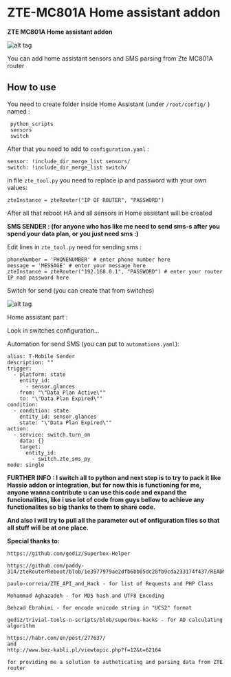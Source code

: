 # ZTE-MC801A Home assistant addon
**ZTE MC801A Home assistant addon**

![alt tag](https://github.com/Kajkac/ZTE-MC801A-Home-assistant/blob/master/ztemc801av2.png?raw=true?)

You can add home assistant sensors and SMS parsing from Zte MC801A router

## How to use

You need to create folder inside Home Assistant (under ```/root/config/``` ) named : 

```
 python_scripts
 sensors
 switch
```

After that you need to add to ```configuration.yaml``` : 

```
sensor: !include_dir_merge_list sensors/
switch: !include_dir_merge_list switch/
```

in file ```zte_tool.py``` you need to replace ip and password with your own values: 

```
zteInstance = zteRouter("IP OF ROUTER", "PASSWORD")
```

After all that reboot HA and all sensors  in Home assistant will be created

**SMS SENDER : (for anyone who has like me need to send sms-s after you spend your data plan, or you just need sms :)**

Edit lines in ```zte_tool.py``` need for sending sms :

```
phoneNumber = 'PHONENUMBER' # enter phone number here
message = 'MESSAGE' # enter your message here
zteInstance = zteRouter("192.168.0.1", "PASSWORD") # enter your router IP nad password here
```

Switch for send (you can create that from switches)

![alt tag](https://github.com/Kajkac/ZTE-MC801A-Home-assistant/blob/master/ztemc801av2SMS.png?raw=true)

Home assistant part : 

Look in switches configuration...

Automation for send SMS (you can put to ```automations.yaml```): 

```
alias: T-Mobile Sender
description: ""
trigger:
  - platform: state
    entity_id:
      - sensor.glances
    from: "\"Data Plan Active\""
    to: "\"Data Plan Expired\""
condition:
  - condition: state
    entity_id: sensor.glances
    state: "\"Data Plan Expired\""
action:
  - service: switch.turn_on
    data: {}
    target:
      entity_id:
        - switch.zte_sms_py
mode: single
```

**FURTHER INFO : I switch all to python and next step is to try to pack it like Hassio addon or integration, but for now this is functioning for me, anyone wanna contribute u can use this code and expand the funcionalities, like i use lot of code from guys bellow to achieve any functionalites so big thanks to them to share code.**

**And also i will try to pull all the parameter out of onfiguration files so that all stuff will be at one place.**


**Special thanks to:**

```
https://github.com/gediz/Superbox-Helper

https://github.com/paddy-314/zteRouterReboot/blob/1e3977979ae2dfb6bb05dc28fb9cda233174f437/README.md

paulo-correia/ZTE_API_and_Hack - for list of Requests and PHP Class

Mohammad Aghazadeh - for MD5 hash and UTF8 Encoding

Behzad Ebrahimi - for encode unicode string in "UCS2" format

gediz/trivial-tools-n-scripts/blob/superbox-hacks - for AD calculating algorithm

https://habr.com/en/post/277637/
and
http://www.bez-kabli.pl/viewtopic.php?f=12&t=62164

for providing me a solution to autheticating and parsing data from ZTE router
```